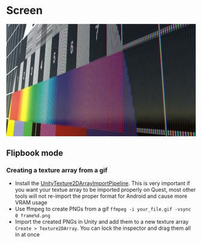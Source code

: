 # Screen


![image](/Documentation~/Images/screen.png)

## Flipbook mode
### Creating a texture array from a gif
- Install the [UnityTexture2DArrayImportPipeline](https://github.com/pschraut/UnityTexture2DArrayImportPipeline). This is very important if you want your textue array to be imported properly on Quest, most other tools will not re-import the proper format for Android and cause more VRAM usage
- Use ffmpeg to create PNGs from a gif `ffmpeg -i your_file.gif -vsync 0 frame%d.png`
- Import the created PNGs in Unity and add them to a new texture array `Create > Texture2DArray`. You can lock the inspector and drag them all in at once